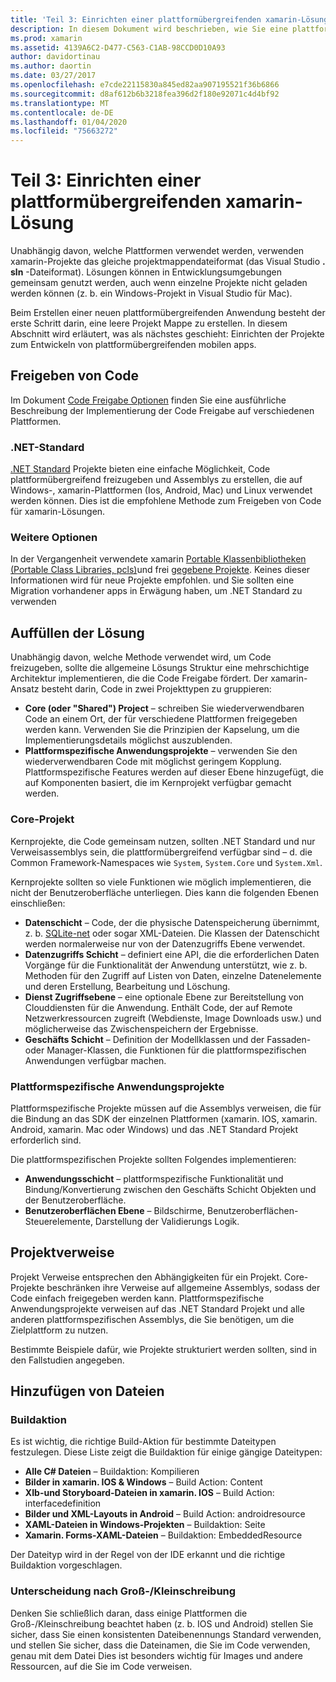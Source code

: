 ```yaml
---
title: 'Teil 3: Einrichten einer plattformübergreifenden xamarin-Lösung'
description: In diesem Dokument wird beschrieben, wie Sie eine plattformübergreifende Lösung in xamarin einrichten. Es werden verschiedene Strategien zur Code Freigabe erläutert, z. b. freigegebene Projekte und .NET Standard.
ms.prod: xamarin
ms.assetid: 4139A6C2-D477-C563-C1AB-98CCD0D10A93
author: davidortinau
ms.author: daortin
ms.date: 03/27/2017
ms.openlocfilehash: e7cde22115830a845ed82aa907195521f36b6866
ms.sourcegitcommit: d8af612b6b3218fea396d2f180e92071c4d4bf92
ms.translationtype: MT
ms.contentlocale: de-DE
ms.lasthandoff: 01/04/2020
ms.locfileid: "75663272"
---
```

# <a name="part-3---setting-up-a-xamarin-cross-platform-solution"></a>Teil 3: Einrichten einer plattformübergreifenden xamarin-Lösung

Unabhängig davon, welche Plattformen verwendet werden, verwenden xamarin-Projekte das gleiche projektmappendateiformat (das Visual Studio **. sln** -Dateiformat). Lösungen können in Entwicklungsumgebungen gemeinsam genutzt werden, auch wenn einzelne Projekte nicht geladen werden können (z. b. ein Windows-Projekt in Visual Studio für Mac).

Beim Erstellen einer neuen plattformübergreifenden Anwendung besteht der erste Schritt darin, eine leere Projekt Mappe zu erstellen. In diesem Abschnitt wird erläutert, was als nächstes geschieht: Einrichten der Projekte zum Entwickeln von plattformübergreifenden mobilen apps.

## <a name="sharing-code"></a>Freigeben von Code

Im Dokument [Code Freigabe Optionen](~/cross-platform/app-fundamentals/code-sharing.md) finden Sie eine ausführliche Beschreibung der Implementierung der Code Freigabe auf verschiedenen Plattformen.

### <a name="net-standard"></a>.NET-Standard

[.NET Standard](~/cross-platform/app-fundamentals/net-standard.md) Projekte bieten eine einfache Möglichkeit, Code plattformübergreifend freizugeben und Assemblys zu erstellen, die auf Windows-, xamarin-Plattformen (Ios, Android, Mac) und Linux verwendet werden können.
Dies ist die empfohlene Methode zum Freigeben von Code für xamarin-Lösungen.

### <a name="other-options"></a>Weitere Optionen

In der Vergangenheit verwendete xamarin [Portable Klassenbibliotheken (Portable Class Libraries, pcls)](~/cross-platform/app-fundamentals/pcl.md)und frei [gegebene Projekte](~/cross-platform/app-fundamentals/shared-projects.md). Keines dieser Informationen wird für neue Projekte empfohlen. und Sie sollten eine Migration vorhandener apps in Erwägung haben, um .NET Standard zu verwenden

## <a name="populating-the-solution"></a>Auffüllen der Lösung

Unabhängig davon, welche Methode verwendet wird, um Code freizugeben, sollte die allgemeine Lösungs Struktur eine mehrschichtige Architektur implementieren, die die Code Freigabe fördert.
Der xamarin-Ansatz besteht darin, Code in zwei Projekttypen zu gruppieren:

- **Core (oder "Shared") Project** – schreiben Sie wiederverwendbaren Code an einem Ort, der für verschiedene Plattformen freigegeben werden kann. Verwenden Sie die Prinzipien der Kapselung, um die Implementierungsdetails möglichst auszublenden.
- **Plattformspezifische Anwendungsprojekte** – verwenden Sie den wiederverwendbaren Code mit möglichst geringem Kopplung. Plattformspezifische Features werden auf dieser Ebene hinzugefügt, die auf Komponenten basiert, die im Kernprojekt verfügbar gemacht werden.

### <a name="core-project"></a>Core-Projekt

Kernprojekte, die Code gemeinsam nutzen, sollten .NET Standard und nur Verweisassemblys sein, die plattformübergreifend verfügbar sind – d. die Common Framework-Namespaces wie `System`, `System.Core` und `System.Xml`.

Kernprojekte sollten so viele Funktionen wie möglich implementieren, die nicht der Benutzeroberfläche unterliegen. Dies kann die folgenden Ebenen einschließen:

- **Datenschicht** – Code, der die physische Datenspeicherung übernimmt, z. b. [SQLite-net](https://www.nuget.org/packages/sqlite-net-pcl/) oder sogar XML-Dateien. Die Klassen der Datenschicht werden normalerweise nur von der Datenzugriffs Ebene verwendet.
- **Datenzugriffs Schicht** – definiert eine API, die die erforderlichen Daten Vorgänge für die Funktionalität der Anwendung unterstützt, wie z. b. Methoden für den Zugriff auf Listen von Daten, einzelne Datenelemente und deren Erstellung, Bearbeitung und Löschung.
- **Dienst Zugriffsebene** – eine optionale Ebene zur Bereitstellung von Clouddiensten für die Anwendung. Enthält Code, der auf Remote Netzwerkressourcen zugreift (Webdienste, Image Downloads usw.) und möglicherweise das Zwischenspeichern der Ergebnisse.
- **Geschäfts Schicht** – Definition der Modellklassen und der Fassaden-oder Manager-Klassen, die Funktionen für die plattformspezifischen Anwendungen verfügbar machen.

### <a name="platform-specific-application-projects"></a>Plattformspezifische Anwendungsprojekte

Plattformspezifische Projekte müssen auf die Assemblys verweisen, die für die Bindung an das SDK der einzelnen Plattformen (xamarin. IOS, xamarin. Android, xamarin. Mac oder Windows) und das .NET Standard Projekt erforderlich sind.

Die plattformspezifischen Projekte sollten Folgendes implementieren:

- **Anwendungsschicht** – plattformspezifische Funktionalität und Bindung/Konvertierung zwischen den Geschäfts Schicht Objekten und der Benutzeroberfläche.
- **Benutzeroberflächen Ebene** – Bildschirme, Benutzeroberflächen-Steuerelemente, Darstellung der Validierungs Logik.

## <a name="project-references"></a>Projektverweise

Projekt Verweise entsprechen den Abhängigkeiten für ein Projekt. Core-Projekte beschränken ihre Verweise auf allgemeine Assemblys, sodass der Code einfach freigegeben werden kann.
Plattformspezifische Anwendungsprojekte verweisen auf das .NET Standard Projekt und alle anderen plattformspezifischen Assemblys, die Sie benötigen, um die Zielplattform zu nutzen.

Bestimmte Beispiele dafür, wie Projekte strukturiert werden sollten, sind in den Fallstudien angegeben.

## <a name="adding-files"></a>Hinzufügen von Dateien

### <a name="build-action"></a>Buildaktion

Es ist wichtig, die richtige Build-Aktion für bestimmte Dateitypen festzulegen. Diese Liste zeigt die Buildaktion für einige gängige Dateitypen:

- **Alle C# Dateien** – Buildaktion: Kompilieren
- **Bilder in xamarin. IOS & Windows** – Build Action: Content
- **XIb-und Storyboard-Dateien in xamarin. IOS** – Build Action: interfacedefinition
- **Bilder und XML-Layouts in Android** – Build Action: androidresource
- **XAML-Dateien in Windows-Projekten** – Buildaktion: Seite
- **Xamarin. Forms-XAML-Dateien** – Buildaktion: EmbeddedResource

Der Dateityp wird in der Regel von der IDE erkannt und die richtige Buildaktion vorgeschlagen.

### <a name="case-sensitivity"></a>Unterscheidung nach Groß-/Kleinschreibung

Denken Sie schließlich daran, dass einige Plattformen die Groß-/Kleinschreibung beachtet haben (z. b.
IOS und Android) stellen Sie sicher, dass Sie einen konsistenten Dateibenennungs Standard verwenden, und stellen Sie sicher, dass die Dateinamen, die Sie im Code verwenden, genau mit dem Datei Dies ist besonders wichtig für Images und andere Ressourcen, auf die Sie im Code verweisen.

